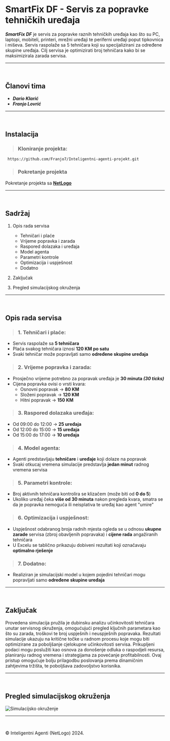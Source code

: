 # SmartFix DF - Servis za popravke tehničkih uređaja

_**SmartFix DF**_ je servis za popravke raznih tehničkih uređaja kao što su PC, laptopi, mobiteli, printeri, mrežni uređaji te periferni uređaji poput tipkovnica i miševa. Servis raspolaže sa 5 tehničara koji su specijalizirani za određene skupine uređaja. Cilj servisa je optimizirati broj tehničara kako bi se maksimizirala zarada servisa.

---

&nbsp;

## Članovi tima

- **_Dario Klarić_**
- **_Franjo Lovrić_**

---

&nbsp;

## Instalacija
>### Kloniranje projekta:

```
 https://github.com/Franjo7/Inteligentni-agenti-projekt.git
```

>### Pokretanje projekta

Pokretanje projekta sa [__NetLogo__](https://ccl.northwestern.edu/netlogo/download.shtml)

---

&nbsp;

## Sadržaj

1. Opis rada servisa
   
   - Tehničari i plaće 
   - Vrijeme popravka i zarada
   - Raspored dolazaka i uređaja
   - Model agenta
   - Parametri kontrole
   - Optimizacija i uspješnost
   - Dodatno
        
3. Zaključak
   
5. Pregled simulacijskog okruženja
     
---
&nbsp;

## Opis rada servisa

>### **1. Tehničari i plaće:**
   - Servis raspolaže sa **5 tehničara**
   - Plaća svakog tehničara iznosi **120 KM po satu**
   - Svaki tehničar može popravljati samo **određene skupine uređaja**

>### **2. Vrijeme popravka i zarada:**
   - Prosječno vrijeme potrebno za popravak uređaja je **30 minuta _(30 ticks)_**
   - Cijena popravka ovisi o vrsti kvara:
     - Osnovni popravak → **80 KM**
     - Složeni popravak → **120 KM**
     - Hitni popravak → **150 KM**

>### **3. Raspored dolazaka uređaja:**
   - Od 09:00 do 12:00 → **25 uređaja**
   - Od 12:00 do 15:00 → **15 uređaja**
   - Od 15:00 do 17:00 → **10 uređaja**

>### **4. Model agenta:**
   - Agenti predstavljaju **tehničare** i **uređaje** koji dolaze na popravak
   - Svaki otkucaj vremena simulacije predstavlja **jedan minut** radnog vremena servisa

>### **5. Parametri kontrole:**
   - Broj aktivnih tehničara kontrolira se klizačem (može biti od **0 do 5**)
   - Ukoliko uređaj čeka **više od 30 minuta** nakon pregleda kvara, smatra se da je popravka nemoguća ili neisplativa te uređaj kao agent "umire"

>### **6. Optimizacija i uspješnost:**
   - Uspješnost odabranog broja radnih mjesta ogleda se u odnosu **ukupne zarade** servisa (zbroj obavljenih popravaka) i **cijene rada** angažiranih tehničara
   - U Excelu se tablično prikazuju dobiveni rezultati koji označavaju **optimalno rješenje**

>### **7. Dodatno:**
- Realiziran je simulacijski model u kojem pojedini tehničari mogu popravljati samo **određene skupine uređaja**
  
---

&nbsp;

## Zaključak

Provedena simulacija pružila je dubinsku analizu učinkovitosti tehničara unutar servisnog okruženja, omogućujući pregled ključnih parametara kao što su zarada, troškovi te broj uspješnih i neuspješnih popravaka. Rezultati simulacije ukazuju na kritične točke u radnom procesu koje mogu biti optimizirane za poboljšanje cjelokupne učinkovitosti servisa. Prikupljeni podaci mogu poslužiti kao osnova za donošenje odluka o raspodjeli resursa, planiranju radnog vremena i strategijama za povećanje profitabilnosti. Ovaj pristup omogućuje bolju prilagodbu poslovanja prema dinamičnim zahtjevima tržišta, te poboljšava zadovoljstvo korisnika.

---

&nbsp;
## Pregled simulacijskog okruženja

![Simulacijsko okruženje](https://github.com/Franjo7/Inteligentni-agenti-projekt/assets/94640801/2546db3e-e2e0-4075-bffd-0cbeef337b4a)

---

&nbsp;

© Inteligentni Agenti (NetLogo) 2024.

